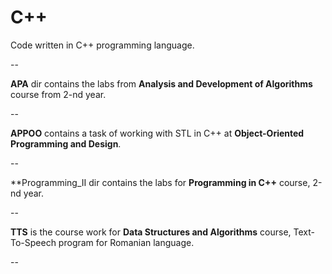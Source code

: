 C++
==========

Code written in C++ programming language.

--

**APA** dir contains the labs from **Analysis and Development of Algorithms** course from 2-nd year.

--

**APPOO** contains a task of working with STL in C++ at **Object-Oriented Programming and Design**.

--

**Programming_II dir contains the labs for **Programming in C++** course, 2-nd year.

--

**TTS** is the course work for **Data Structures and Algorithms** course, Text-To-Speech program for Romanian language.

--

